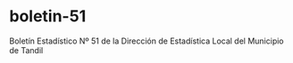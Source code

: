 # boletin-51
Boletín Estadístico Nº 51 de la Dirección de Estadística Local del Municipio de Tandil
